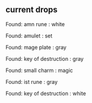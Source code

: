 ## current drops

Found: amn rune : white
Found: amulet : set
Found: mage plate : gray
Found: key of destruction : gray
Found: small charm : magic
Found: ist rune : gray
Found: key of destruction : white
